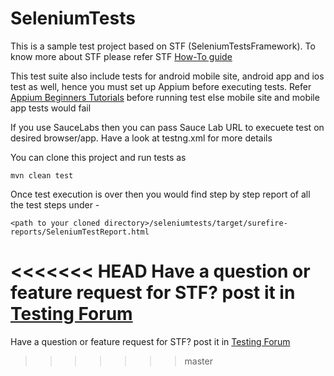 # SeleniumTests

This is a sample test project based on STF (SeleniumTestsFramework).
To know more about STF please refer 
STF [How-To guide](http://www.seleniumtests.com/2013/10/announcing-selenium-tests-automation.html)

This test suite also include tests for android mobile site, android app and ios test as well, hence you must set up Appium before executing tests. Refer [Appium Beginners Tutorials](http://www.seleniumtests.com/p/appium-tutorial.html) before running test else mobile site and mobile app tests would fail

If you use SauceLabs then you can pass Sauce Lab URL to execuete test on desired browser/app. Have a look at testng.xml for more details

You can clone this project and run tests as  

```mvn clean test```

Once test execution is over then you would find step by step report of all the test steps under -

```<path to your cloned directory>/seleniumtests/target/surefire-reports/SeleniumTestReport.html``` 

<<<<<<< HEAD
Have a question or feature request for STF? post it in [Testing Forum](http://www.seleniumtests.com/p/testing-forum.html)
=======
Have a question or feature request for STF? post it in [Testing Forum](http://www.seleniumtests.com/p/testing-forum.html) 
>>>>>>> master
